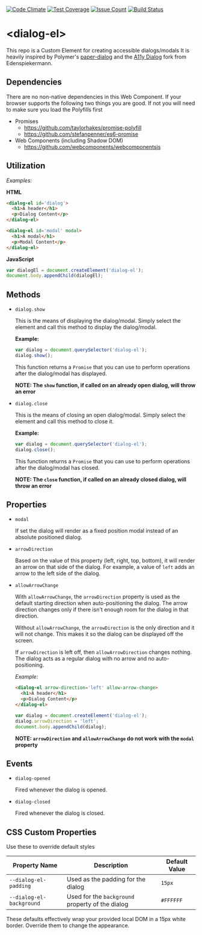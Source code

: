 [![Code Climate](https://codeclimate.com/repos/58ae483561b7e20291002125/badges/a91d10f1774530536589/gpa.svg)](https://codeclimate.com/repos/58ae483561b7e20291002125/feed) [![Test Coverage](https://codeclimate.com/repos/58ae483561b7e20291002125/badges/a91d10f1774530536589/coverage.svg)](https://codeclimate.com/repos/58ae483561b7e20291002125/coverage) [![Issue Count](https://codeclimate.com/repos/58ae483561b7e20291002125/badges/a91d10f1774530536589/issue_count.svg)](https://codeclimate.com/repos/58ae483561b7e20291002125/feed) [![Build Status](https://travis-ci.org/fs-webdev/dialog-el.svg?branch=master)](https://travis-ci.org/fs-webdev/dialog-el)

# &lt;dialog-el&gt;

This repo is a Custom Element for creating accessible dialogs/modals It is heavily inspired by Polymer's [paper-dialog](https://github.com/PolymerElements/paper-dialog) and the [A11y Dialog](https://github.com/edenspiekermann/a11y-dialog) fork from Edenspiekermann.

## Dependencies

There are no non-native dependencies in this Web Component. If your browser supports the following two things you are good. If not you will need to make sure you load the Polyfills first

- Promises
  - https://github.com/taylorhakes/promise-polyfill
  - https://github.com/stefanpenner/es6-promise
- Web Components (including Shadow DOM)
  - https://github.com/webcomponents/webcomponentsjs

## Utilization

_Examples:_

**HTML**
<!--
```
<custom-element-demo>
  <template>
    <script src="../webcomponentsjs/webcomponents.js"></script>
    <link rel="import" href="../paper-button/paper-button.html">
    <link rel="import" href="dialog-el.html">
    <style>
      .centered {
        position: relative;
        display: flex;
        justify-content: center;
        align-items: center;
        height: 200px
      }
      .content paper-button {
        color: #FFFFFF;
        background-color: #5c6bc0;
      }
    </style>

    <div class='centered content'>
      <paper-button onclick='dialog.show()'>Open Dialog</paper-button>
      <paper-button onclick='modal.show()'>Open Modal</paper-button>
      
      <next-code-block></next-code-block>
    </div>
  </template>
</custom-element-demo>
```
-->

```html
<dialog-el id='dialog'>
  <h1>A header</h1>
  <p>Dialog Content</p>
</dialog-el>

<dialog-el id='modal' modal>
  <h1>A modal</h1>
  <p>Modal Content</p>
</dialog-el>
```

**JavaScript**
```javascript
var dialogEl = document.createElement('dialog-el');
document.body.appendChild(dialogEl);
```

## Methods

- `dialog.show`

  This is the means of displaying the dialog/modal. Simply select the element and call this method to display the dialog/modal.

  **Example:**
  ```javascript
  var dialog = document.querySelector('dialog-el');
  dialog.show();
  ```

  This function returns a `Promise` that you can use to perform operations after the dialog/modal has displayed.

  **NOTE: The `show` function, if called on an already open dialog, will throw an error**

- `dialog.close`

  This is the means of closing an open dialog/modal. Simply select the element and call this method to close it.

  **Example:**
  ```javascript
  var dialog = document.querySelector('dialog-el');
  dialog.close();
  ```

  This function returns a `Promise` that you can use to perform operations after the dialog/modal has closed.

  **NOTE: The `close` function, if called on an already closed dialog, will throw an error**

## Properties

- `modal`

  If set the dialog will render as a fixed position modal instead of an absolute positioned dialog.

- `arrowDirection`

  Based on the value of this property (left, right, top, bottom), it will render an arrow on that side of the dialog. For example, a value of `left` adds an arrow to the left side of the dialog.

- `allowArrowChange`

  With `allowArrowChange`, the `arrowDirection` property is used as the default starting direction when auto-positioning the dialog. The arrow direction changes only if there isn't enough room for the dialog in that direction.

  Without `allowArrowChange`, the `arrowDirection` is the only direction and it will not change. This makes it so the dialog can be displayed off the screen.

  If `arrowDirection` is left off, then `allowArrowDirection` changes nothing. The dialog acts as a regular dialog with no arrow and no auto-positioning.


  _Example:_
  ```html
  <dialog-el arrow-direction='left' allow-arrow-change>
    <h1>A header</h1>
    <p>Dialog Content</p>
  </dialog-el>
  ```

  ```javascript
  var dialog = document.createElement('dialog-el');
  dialog.arrowDirection = 'left';
  document.body.appendChild(dialog);
  ```

  **NOTE: `arrowDirection` and `allowArrowChange` do not work with the `modal` property**


## Events

- `dialog-opened`

  Fired whenever the dialog is opened.

- `dialog-closed`

  Fired whenever the dialog is closed.


## CSS Custom Properties

Use these to override default styles

Property Name | Description | Default Value
-------------| --------------| -------------
`--dialog-el-padding` | Used as the padding for the dialog | `15px`
`--dialog-el-background` | Used for the `background` property of the dialog | `#FFFFFF`

These defaults effectively wrap your provided local DOM in a 15px white border. Override them to change the appearance.

